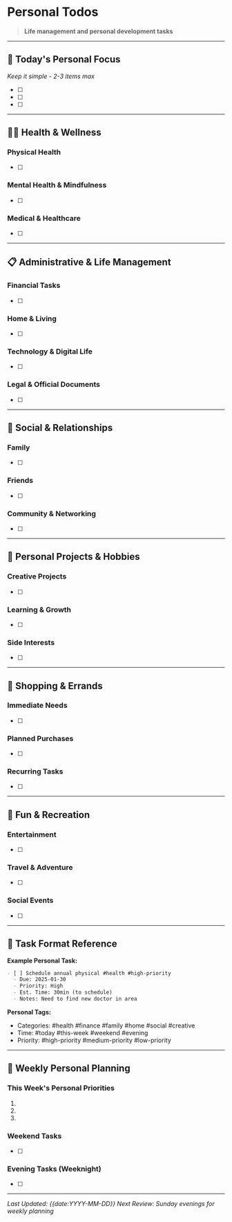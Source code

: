 # Personal Todos

> **Life management and personal development tasks**

---

## 🎯 Today's Personal Focus
*Keep it simple - 2-3 items max*

- [ ] 
- [ ] 
- [ ] 

---

## 🏃‍♂️ Health & Wellness

### Physical Health
- [ ] 

### Mental Health & Mindfulness
- [ ] 

### Medical & Healthcare
- [ ] 

---

## 📋 Administrative & Life Management

### Financial Tasks
- [ ] 

### Home & Living
- [ ] 

### Technology & Digital Life
- [ ] 

### Legal & Official Documents
- [ ] 

---

## 👥 Social & Relationships

### Family
- [ ] 

### Friends
- [ ] 

### Community & Networking
- [ ] 

---

## 🎨 Personal Projects & Hobbies

### Creative Projects
- [ ] 

### Learning & Growth
- [ ] 

### Side Interests
- [ ] 

---

## 🛒 Shopping & Errands

### Immediate Needs
- [ ] 

### Planned Purchases
- [ ] 

### Recurring Tasks
- [ ] 

---

## 🎉 Fun & Recreation

### Entertainment
- [ ] 

### Travel & Adventure
- [ ] 

### Social Events
- [ ] 

---

## 🔧 Task Format Reference

**Example Personal Task:**
```markdown
- [ ] Schedule annual physical #health #high-priority
  - Due: 2025-01-30
  - Priority: High
  - Est. Time: 30min (to schedule)
  - Notes: Need to find new doctor in area
```

**Personal Tags:**
- Categories: #health #finance #family #home #social #creative
- Time: #today #this-week #weekend #evening
- Priority: #high-priority #medium-priority #low-priority

---

## 📅 Weekly Personal Planning

### This Week's Personal Priorities
1. 
2. 
3. 

### Weekend Tasks
- [ ] 

### Evening Tasks (Weeknight)
- [ ] 

---

*Last Updated: {{date:YYYY-MM-DD}}*
*Next Review: Sunday evenings for weekly planning*